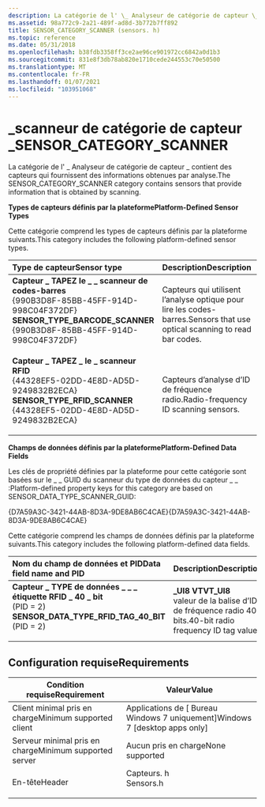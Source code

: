 ```yaml
---
description: La catégorie de l' \_ Analyseur de catégorie de capteur \_ contient des capteurs qui fournissent des informations obtenues par analyse.
ms.assetid: 98a772c9-2a21-489f-ad8d-3b772b7ff892
title: SENSOR_CATEGORY_SCANNER (sensors. h)
ms.topic: reference
ms.date: 05/31/2018
ms.openlocfilehash: b38fdb3358ff3ce2ae96ce901972cc6842a0d1b3
ms.sourcegitcommit: 831e8f3db78ab820e1710cede244553c70e50500
ms.translationtype: MT
ms.contentlocale: fr-FR
ms.lasthandoff: 01/07/2021
ms.locfileid: "103951068"
---
```

# <a name="sensor_category_scanner"></a><span data-ttu-id="7c2ee-103">\_scanneur de catégorie de capteur \_</span><span class="sxs-lookup"><span data-stu-id="7c2ee-103">SENSOR\_CATEGORY\_SCANNER</span></span>

<span data-ttu-id="7c2ee-104">La catégorie de l' \_ Analyseur de catégorie de capteur \_ contient des capteurs qui fournissent des informations obtenues par analyse.</span><span class="sxs-lookup"><span data-stu-id="7c2ee-104">The SENSOR\_CATEGORY\_SCANNER category contains sensors that provide information that is obtained by scanning.</span></span>

<span data-ttu-id="7c2ee-105">**Types de capteurs définis par la plateforme**</span><span class="sxs-lookup"><span data-stu-id="7c2ee-105">**Platform-Defined Sensor Types**</span></span>

<span data-ttu-id="7c2ee-106">Cette catégorie comprend les types de capteurs définis par la plateforme suivants.</span><span class="sxs-lookup"><span data-stu-id="7c2ee-106">This category includes the following platform-defined sensor types.</span></span>



| <span data-ttu-id="7c2ee-107">Type de capteur</span><span class="sxs-lookup"><span data-stu-id="7c2ee-107">Sensor type</span></span>                                                                                                                                                                                                                                                                                           | <span data-ttu-id="7c2ee-108">Description</span><span class="sxs-lookup"><span data-stu-id="7c2ee-108">Description</span></span>                                                     |
|:------------------------------------------------------------------------------------------------------------------------------------------------------------------------------------------------------------------------------------------------------------------------------------------------------|:----------------------------------------------------------------|
| <span id="SENSOR_TYPE_BARCODE_SCANNER"></span><span id="sensor_type_barcode_scanner"></span><dl> <span data-ttu-id="7c2ee-109"><dt>**Capteur \_ TAPEZ le \_ \_ scanneur de codes-barres**</dt> <dt>{990B3D8F-85BB-45FF-914D-998C04F372DF}</dt></span><span class="sxs-lookup"><span data-stu-id="7c2ee-109"><dt>**SENSOR\_TYPE\_BARCODE\_SCANNER**</dt> <dt>{990B3D8F-85BB-45FF-914D-998C04F372DF}</dt></span></span> </dl> | <span data-ttu-id="7c2ee-110">Capteurs qui utilisent l’analyse optique pour lire les codes-barres.</span><span class="sxs-lookup"><span data-stu-id="7c2ee-110">Sensors that use optical scanning to read bar codes.</span></span><br/> |
| <span id="SENSOR_TYPE_RFID_SCANNER"></span><span id="sensor_type_rfid_scanner"></span><dl> <span data-ttu-id="7c2ee-111"><dt>**Capteur \_ TAPEZ \_ le \_ scanneur RFID**</dt> <dt>{44328EF5-02DD-4E8D-AD5D-9249832B2ECA}</dt></span><span class="sxs-lookup"><span data-stu-id="7c2ee-111"><dt>**SENSOR\_TYPE\_RFID\_SCANNER**</dt> <dt>{44328EF5-02DD-4E8D-AD5D-9249832B2ECA}</dt></span></span> </dl>          | <span data-ttu-id="7c2ee-112">Capteurs d’analyse d’ID de fréquence radio.</span><span class="sxs-lookup"><span data-stu-id="7c2ee-112">Radio-frequency ID scanning sensors.</span></span><br/>                 |



<span data-ttu-id="7c2ee-113">**Champs de données définis par la plateforme**</span><span class="sxs-lookup"><span data-stu-id="7c2ee-113">**Platform-Defined Data Fields**</span></span>

<span data-ttu-id="7c2ee-114">Les clés de propriété définies par la plateforme pour cette catégorie sont basées sur le \_ \_ GUID du scanneur du type de données du capteur \_ \_ :</span><span class="sxs-lookup"><span data-stu-id="7c2ee-114">Platform-defined property keys for this category are based on SENSOR\_DATA\_TYPE\_SCANNER\_GUID:</span></span>

<span data-ttu-id="7c2ee-115">{D7A59A3C-3421-44AB-8D3A-9DE8AB6C4CAE}</span><span class="sxs-lookup"><span data-stu-id="7c2ee-115">{D7A59A3C-3421-44AB-8D3A-9DE8AB6C4CAE}</span></span>

<span data-ttu-id="7c2ee-116">Cette catégorie comprend les champs de données définis par la plateforme suivants.</span><span class="sxs-lookup"><span data-stu-id="7c2ee-116">This category includes the following platform-defined data fields.</span></span>



| <span data-ttu-id="7c2ee-117">Nom du champ de données et PID</span><span class="sxs-lookup"><span data-stu-id="7c2ee-117">Data field name and PID</span></span>                                                                                                                                                                                                                                                                     | <span data-ttu-id="7c2ee-118">Description</span><span class="sxs-lookup"><span data-stu-id="7c2ee-118">Description</span></span>                                                            |
|:--------------------------------------------------------------------------------------------------------------------------------------------------------------------------------------------------------------------------------------------------------------------------------------------|:-----------------------------------------------------------------------|
| <span id="SENSOR_DATA_TYPE_RFID_TAG_40_BIT"></span><span id="sensor_data_type_rfid_tag_40_bit"></span><dl> <span data-ttu-id="7c2ee-119"><dt>**Capteur \_ TYPE de données \_ \_ \_ étiquette RFID \_ 40 \_ bit**</dt> <dt>(PID = 2)</dt></span><span class="sxs-lookup"><span data-stu-id="7c2ee-119"><dt>**SENSOR\_DATA\_TYPE\_RFID\_TAG\_40\_BIT**</dt> <dt>(PID = 2) </dt></span></span> </dl> | <span data-ttu-id="7c2ee-120">**\_UI8 VT**</span><span class="sxs-lookup"><span data-stu-id="7c2ee-120">**VT\_UI8**</span></span><br/> <span data-ttu-id="7c2ee-121">valeur de la balise d’ID de fréquence radio 40 bits.</span><span class="sxs-lookup"><span data-stu-id="7c2ee-121">40-bit radio frequency ID tag value.</span></span><br/> |



## <a name="requirements"></a><span data-ttu-id="7c2ee-122">Configuration requise</span><span class="sxs-lookup"><span data-stu-id="7c2ee-122">Requirements</span></span>



| <span data-ttu-id="7c2ee-123">Condition requise</span><span class="sxs-lookup"><span data-stu-id="7c2ee-123">Requirement</span></span> | <span data-ttu-id="7c2ee-124">Valeur</span><span class="sxs-lookup"><span data-stu-id="7c2ee-124">Value</span></span> |
|-------------------------------------|--------------------------------------------------------------------------------------|
| <span data-ttu-id="7c2ee-125">Client minimal pris en charge</span><span class="sxs-lookup"><span data-stu-id="7c2ee-125">Minimum supported client</span></span><br/> | <span data-ttu-id="7c2ee-126">Applications de \[ Bureau Windows 7 uniquement\]</span><span class="sxs-lookup"><span data-stu-id="7c2ee-126">Windows 7 \[desktop apps only\]</span></span><br/>                                           |
| <span data-ttu-id="7c2ee-127">Serveur minimal pris en charge</span><span class="sxs-lookup"><span data-stu-id="7c2ee-127">Minimum supported server</span></span><br/> | <span data-ttu-id="7c2ee-128">Aucun pris en charge</span><span class="sxs-lookup"><span data-stu-id="7c2ee-128">None supported</span></span><br/>                                                            |
| <span data-ttu-id="7c2ee-129">En-tête</span><span class="sxs-lookup"><span data-stu-id="7c2ee-129">Header</span></span><br/>                   | <dl> <span data-ttu-id="7c2ee-130"><dt>Capteurs. h</dt></span><span class="sxs-lookup"><span data-stu-id="7c2ee-130"><dt>Sensors.h</dt></span></span> </dl> |



 

 




